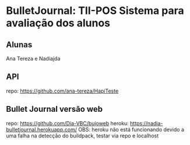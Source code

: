 # BulletJournal: TII-POS Sistema para avaliação dos alunos
## Alunas
  Ana Tereza e Nadiajda
## API
  repo: https://github.com/ana-tereza/HapiTeste
## Bullet Journal versão web
  repo: https://github.com/Dia-VBC/bujoweb
  heroku: https://nadia-bulletjournal.herokuapp.com/
  OBS: heroku não está funcionando devido a uma falha na detecção do buildpack, testar via repo e localhost


